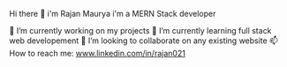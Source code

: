 Hi there 👋
i'm Rajan Maurya
i'm a MERN Stack developer

🔭 I’m currently working on my projects
🌱 I’m currently learning full stack web developement
👯 I’m looking to collaborate on any existing website
📫 How to reach me: www.linkedin.com/in/rajan021
